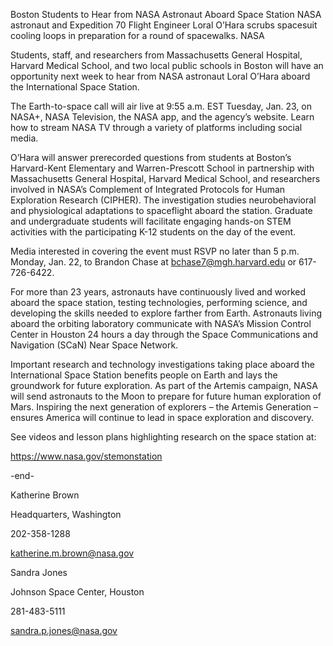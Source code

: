 Boston Students to Hear from NASA Astronaut Aboard Space Station 
 NASA astronaut and Expedition 70 Flight Engineer Loral O’Hara scrubs spacesuit cooling loops in preparation for a round of spacewalks. NASA

Students, staff, and researchers from Massachusetts General Hospital, Harvard Medical School, and two local public schools in Boston will have an opportunity next week to hear from NASA astronaut Loral O’Hara aboard the International Space Station.

The Earth-to-space call will air live at 9:55 a.m. EST Tuesday, Jan. 23, on NASA+, NASA Television, the NASA app, and the agency’s website. Learn how to stream NASA TV through a variety of platforms including social media.

O’Hara will answer prerecorded questions from students at Boston’s Harvard-Kent Elementary and Warren-Prescott School in partnership with Massachusetts General Hospital, Harvard Medical School, and researchers involved in NASA’s Complement of Integrated Protocols for Human Exploration Research (CIPHER). The investigation studies neurobehavioral and physiological adaptations to spaceflight aboard the station. Graduate and undergraduate students will facilitate engaging hands-on STEM activities with the participating K-12 students on the day of the event.

Media interested in covering the event must RSVP no later than 5 p.m. Monday, Jan. 22, to Brandon Chase at bchase7@mgh.harvard.edu or 617-726-6422.

For more than 23 years, astronauts have continuously lived and worked aboard the space station, testing technologies, performing science, and developing the skills needed to explore farther from Earth. Astronauts living aboard the orbiting laboratory communicate with NASA’s Mission Control Center in Houston 24 hours a day through the Space Communications and Navigation (SCaN) Near Space Network.

Important research and technology investigations taking place aboard the International Space Station benefits people on Earth and lays the groundwork for future exploration. As part of the Artemis campaign, NASA will send astronauts to the Moon to prepare for future human exploration of Mars. Inspiring the next generation of explorers – the Artemis Generation – ensures America will continue to lead in space exploration and discovery.

See videos and lesson plans highlighting research on the space station at:

https://www.nasa.gov/stemonstation

-end-

Katherine Brown

Headquarters, Washington

202-358-1288

katherine.m.brown@nasa.gov

Sandra Jones

Johnson Space Center, Houston

281-483-5111

sandra.p.jones@nasa.gov